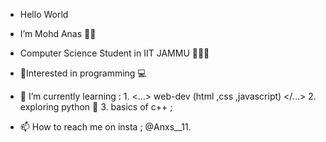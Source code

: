 - Hello World

- I’m Mohd Anas 👦🏻

- Computer Science Student in IIT JAMMU 👦🏻‍💻

- 👀Interested in programming 💻 

- 🌱 I’m currently learning  : 
                                1. <...> web-dev (html ,css ,javascript) </...>
                                2. exploring python 🐍
                                3. basics of c++ ; 
                                
- 📫 How to reach me on insta ; @Anxs__11.

